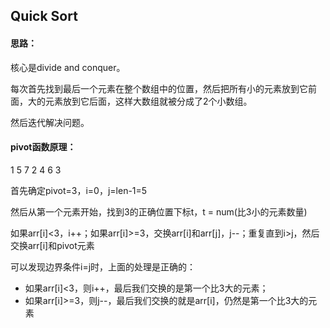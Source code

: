 Quick Sort
---
#### 思路：
核心是divide and conquer。

每次首先找到最后一个元素在整个数组中的位置，然后把所有小的元素放到它前面，大的元素放到它后面，这样大数组就被分成了2个小数组。

然后迭代解决问题。

#### pivot函数原理：

1 5 7 2 4 6 3

首先确定pivot=3，i=0，j=len-1=5

然后从第一个元素开始，找到3的正确位置下标t，t = num(比3小的元素数量)

如果arr[i]<3，i++；如果arr[i]>=3，交换arr[i]和arr[j]，j--；重复直到i>j，然后交换arr[i]和pivot元素

可以发现边界条件i=j时，上面的处理是正确的：
- 如果arr[i]<3，则i++，最后我们交换的是第一个比3大的元素；
- 如果arr[i]>=3，则j--，最后我们交换的就是arr[i]，仍然是第一个比3大的元素